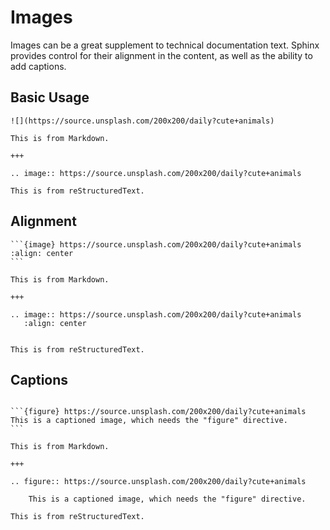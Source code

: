 # Images

Images can be a great supplement to technical documentation text. Sphinx provides control for their alignment in the content, as well as the ability to add captions.

## Basic Usage

```{bulma-demo}
![](https://source.unsplash.com/200x200/daily?cute+animals)

This is from Markdown.

+++

.. image:: https://source.unsplash.com/200x200/daily?cute+animals

This is from reStructuredText.
```

## Alignment

````{bulma-demo}
```{image} https://source.unsplash.com/200x200/daily?cute+animals
:align: center
```

This is from Markdown.

+++

.. image:: https://source.unsplash.com/200x200/daily?cute+animals
   :align: center


This is from reStructuredText.
````

## Captions

````{bulma-demo}

```{figure} https://source.unsplash.com/200x200/daily?cute+animals
This is a captioned image, which needs the "figure" directive.
```

This is from Markdown.

+++

.. figure:: https://source.unsplash.com/200x200/daily?cute+animals

    This is a captioned image, which needs the "figure" directive.

This is from reStructuredText.
````

